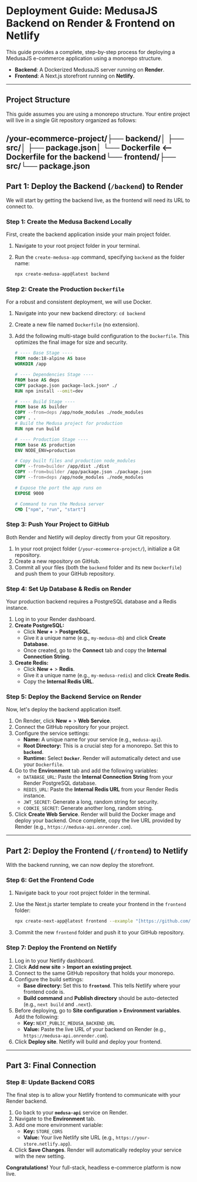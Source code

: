 # Deployment Guide: MedusaJS Backend on Render & Frontend on Netlify

This guide provides a complete, step-by-step process for deploying a MedusaJS e-commerce application using a monorepo structure.

- **Backend**: A Dockerized MedusaJS server running on **Render**.
- **Frontend**: A Next.js storefront running on **Netlify**.

---

## Project Structure

This guide assumes you are using a monorepo structure. Your entire project will live in a single Git repository organized as follows:

/your-ecommerce-project/├── backend/│   ├── src/│   ├── package.json│   └── Dockerfile  <-- Dockerfile for the backend└── frontend/├── src/└── package.json
---

## Part 1: Deploy the Backend (`/backend`) to Render

We will start by getting the backend live, as the frontend will need its URL to connect to.

### Step 1: Create the Medusa Backend Locally

First, create the backend application inside your main project folder.

1.  Navigate to your root project folder in your terminal.
2.  Run the `create-medusa-app` command, specifying `backend` as the folder name:

    ```bash
    npx create-medusa-app@latest backend
    ```

### Step 2: Create the Production `Dockerfile`

For a robust and consistent deployment, we will use Docker.

1.  Navigate into your new backend directory: `cd backend`
2.  Create a new file named `Dockerfile` (no extension).
3.  Add the following multi-stage build configuration to the `Dockerfile`. This optimizes the final image for size and security.

    ```dockerfile
    # ---- Base Stage ----
    FROM node:18-alpine AS base
    WORKDIR /app

    # ---- Dependencies Stage ----
    FROM base AS deps
    COPY package.json package-lock.json* ./
    RUN npm install --omit=dev

    # ---- Build Stage ----
    FROM base AS builder
    COPY --from=deps /app/node_modules ./node_modules
    COPY . .
    # Build the Medusa project for production
    RUN npm run build

    # ---- Production Stage ----
    FROM base AS production
    ENV NODE_ENV=production

    # Copy built files and production node_modules
    COPY --from=builder /app/dist ./dist
    COPY --from=builder /app/package.json ./package.json
    COPY --from=deps /app/node_modules ./node_modules

    # Expose the port the app runs on
    EXPOSE 9000

    # Command to run the Medusa server
    CMD ["npm", "run", "start"]
    ```

### Step 3: Push Your Project to GitHub

Both Render and Netlify will deploy directly from your Git repository.

1.  In your root project folder (`/your-ecommerce-project/`), initialize a Git repository.
2.  Create a new repository on GitHub.
3.  Commit all your files (both the `backend` folder and its new `Dockerfile`) and push them to your GitHub repository.

### Step 4: Set Up Database & Redis on Render

Your production backend requires a PostgreSQL database and a Redis instance.

1.  Log in to your Render dashboard.
2.  **Create PostgreSQL:**
    * Click **New +** > **PostgreSQL**.
    * Give it a unique name (e.g., `my-medusa-db`) and click **Create Database**.
    * Once created, go to the **Connect** tab and copy the **Internal Connection String**.
3.  **Create Redis:**
    * Click **New +** > **Redis**.
    * Give it a unique name (e.g., `my-medusa-redis`) and click **Create Redis**.
    * Copy the **Internal Redis URL**.

### Step 5: Deploy the Backend Service on Render

Now, let's deploy the backend application itself.

1.  On Render, click **New +** > **Web Service**.
2.  Connect the GitHub repository for your project.
3.  Configure the service settings:
    * **Name:** A unique name for your service (e.g., `medusa-api`).
    * **Root Directory:** This is a crucial step for a monorepo. Set this to **`backend`**.
    * **Runtime:** Select **`Docker`**. Render will automatically detect and use your `Dockerfile`.
4.  Go to the **Environment** tab and add the following variables:
    * `DATABASE_URL`: Paste the **Internal Connection String** from your Render PostgreSQL database.
    * `REDIS_URL`: Paste the **Internal Redis URL** from your Render Redis instance.
    * `JWT_SECRET`: Generate a long, random string for security.
    * `COOKIE_SECRET`: Generate another long, random string.
5.  Click **Create Web Service**. Render will build the Docker image and deploy your backend. Once complete, copy the live URL provided by Render (e.g., `https://medusa-api.onrender.com`).

---

## Part 2: Deploy the Frontend (`/frontend`) to Netlify

With the backend running, we can now deploy the storefront.

### Step 6: Get the Frontend Code

1.  Navigate back to your root project folder in the terminal.
2.  Use the Next.js starter template to create your frontend in the `frontend` folder:

    ```bash
    npx create-next-app@latest frontend --example "[https://github.com/medusajs/nextjs-starter-medusa](https://github.com/medusajs/nextjs-starter-medusa)"
    ```
3.  Commit the new `frontend` folder and push it to your GitHub repository.

### Step 7: Deploy the Frontend on Netlify

1.  Log in to your Netlify dashboard.
2.  Click **Add new site** > **Import an existing project**.
3.  Connect to the same GitHub repository that holds your monorepo.
4.  Configure the build settings:
    * **Base directory:** Set this to **`frontend`**. This tells Netlify where your frontend code is.
    * **Build command** and **Publish directory** should be auto-detected (e.g., `next build` and `.next`).
5.  Before deploying, go to **Site configuration > Environment variables**. Add the following:
    * **Key:** `NEXT_PUBLIC_MEDUSA_BACKEND_URL`
    * **Value:** Paste the live URL of your backend on Render (e.g., `https://medusa-api.onrender.com`).
6.  Click **Deploy site**. Netlify will build and deploy your frontend.

---

## Part 3: Final Connection

### Step 8: Update Backend CORS

The final step is to allow your Netlify frontend to communicate with your Render backend.

1.  Go back to your **`medusa-api`** service on Render.
2.  Navigate to the **Environment** tab.
3.  Add one more environment variable:
    * **Key:** `STORE_CORS`
    * **Value:** Your live Netlify site URL (e.g., `https://your-store.netlify.app`).
4.  Click **Save Changes**. Render will automatically redeploy your service with the new setting.

**Congratulations!** Your full-stack, headless e-commerce platform is now live.
